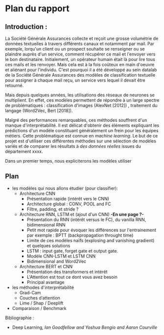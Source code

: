 # Plan du rapport

## Introduction : 

La Société Générale Assurances collecte et reçoit une grosse volumétrie de données textuelles à travers différents canaux et notamment par mail. Par exemple, lorqu'un client ou un prospect souhaite se renseigner ou se plaindre auprès d'un service, comment récupérer ce mail et l'envoyer vers le bon destinataire. Initialement, un opérateur humain était là pour lire tous ces mails et les renvoyer. Mais cela est à la fois coûteux en main d'oeuvre et aliénant pour l'individu.
C'est pourquoi il a été développé au sein datalab de la Société Générale Assurances des modèles de classification textuelle pour assigner à chaque mail reçu, un service vers lequel il devait être retourné.


Mais depuis quelques années, les utilisations des réseaux de neurones se multiplient. En effet, ces modèles permettent de répondre à un large spectre de problématiques : classification d'images (AlexNet [2012]) , traitement du langage (Word2Vec, Bert [2018]). 

Malgré des performances remarquables, ces méthodes souffrent d'un manque d'interprétabilité. Il est délicat d'obtenir des éléments expliquant les prédictions d'un modèle constituant généralement un frein pour les équipes métiers. Cette problématique est connue en *machine learning*.
Le but de ce projet est d'utiliser ces différentes méthodes sur une sélection de modèles variés et de comparer les résultats à *des données réelles* issues du département xxxx. 

Dans un premier temps, nous expliciterons les modèles utiliser




## Plan
- les modèles qui nous allons étudier (pour classifier):
    - Architecture CNN
        - Présentation rapide (intérêt vers le CNN)
        - Architecture global : CONV, POOL and FC
        - Filtre, padding, et stride ?
    - Architecture RNN, LSTM et (ajout d'un CNN) **-En une page ?-**
        - Présentation du RNN (intérêt versus le FC), du vanilla RNN, bidimensional RNN
        - Petit mot rapide pour évoquer les différences sur l'entrainement par exemple : BPTT (backpropagation throught time)
        - Limite de ces modèles naïfs (explosing and vanishing gradient) et quelques solutions 
        -  LSTM : input gate, forget gate et output gate.
        -  Modèle CNN-LSTM et LSTM CNN
        -  Bidimensional and Word2Vec
    - Architecture BERT et CNN
        - Présentation des transformers et intérêt
        - L'Attention est tout ce dont vous avez besoin
        - Principal avantage
- les méthodes d'interprétabilité
    - Grad-Cam
    - Couches d’attention
    - Lime / Shap / Deeplift
- Comparaison / Benchmark


Bibliographie : 

- Deep Learning, *Ian Goodfellow and Yoshua Bengio and Aaron Courville*